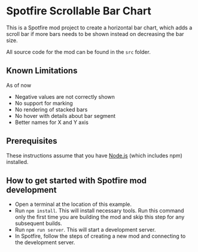 # Spotfire Scrollable Bar Chart

This is a Spotfire mod project to create a horizontal bar chart, which adds a scroll bar if more bars needs to be shown instead on decreasing the bar size.  

All source code for the mod can be found in the `src` folder.

## Known Limitations 

As of now
- Negative values are not correctly shown
- No support for marking
- No rendering of stacked bars
- No hover with details about bar segment
- Better names for X and Y axis

## Prerequisites

These instructions assume that you have [Node.js](https://nodejs.org/en/) (which includes npm) installed.

## How to get started with Spotfire mod development 

- Open a terminal at the location of this example.
- Run `npm install`. This will install necessary tools. Run this command only the first time you are building the mod and skip this step for any subsequent builds.
- Run `npm run server`. This will start a development server.
- In Spotfire, follow the steps of creating a new mod and connecting to the development server.

